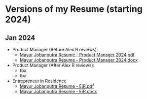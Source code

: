 # Versions of my Resume (starting 2024)

## Jan 2024

- Product Manager (Before Alex R reviews):
  - [Mayur Jobanputra Resume - Product Manager 2024.pdf](https://github.com/mayurjobanputra/resume/files/13846600/Mayur.Jobanputra.Resume.-.Product.Manager.2024.pdf)
  - [Mayur Jobanputra Resume - Product Manager 2024.docx](https://github.com/mayurjobanputra/resume/files/13846602/Mayur.Jobanputra.Resume.-.Product.Manager.2024.docx)
- Product Manager (After Alex R reviews):
  - tba
  - tba   
- Entrepreneur in Residence
  - [Mayur Jobanputra Resume - EiR.pdf](https://github.com/mayurjobanputra/resume/files/13846186/Mayur.Jobanputra.Resume.-.EiR.pdf)
  - [Mayur Jobanputra Resume - EiR.docx](https://github.com/mayurjobanputra/resume/files/13846285/Mayur.Jobanputra.Resume.-.EiR.docx)


